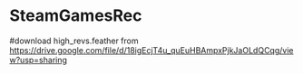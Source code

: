 # SteamGamesRec
#download high_revs.feather from https://drive.google.com/file/d/18igEcjT4u_quEuHBAmpxPjkJaOLdQCqg/view?usp=sharing
